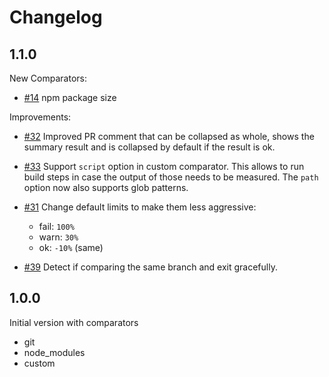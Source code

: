 # Changelog

## 1.1.0

New Comparators:

- [#14](https://github.com/adobe/sizewatcher/issues/14) npm package size

Improvements:

- [#32](https://github.com/adobe/sizewatcher/issues/32) Improved PR comment that can be collapsed as whole, shows the summary result and is collapsed by default if the result is ok.

- [#33](https://github.com/adobe/sizewatcher/issues/33) Support `script` option in custom comparator. This allows to run build steps in case the output of those needs to be measured. The `path` option now also supports glob patterns.


- [#31](https://github.com/adobe/sizewatcher/issues/31) Change default limits to make them less aggressive:
  - fail: `100%`
  - warn: `30%`
  - ok: `-10%` (same)

- [#39](https://github.com/adobe/sizewatcher/issues/39) Detect if comparing the same branch and exit gracefully.


## 1.0.0

Initial version with comparators

- git
- node_modules
- custom